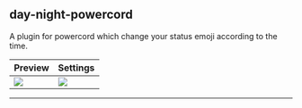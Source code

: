 ## day-night-powercord

A plugin for powercord which change your status emoji according to the time.

| Preview                              | Settings                            |
| ------------------------------------ | ----------------------------------- |
| ![](https://i.imgur.com/5Gnh27b.gif) | ![](https://i.imgur.com/wtdGunI.png) |

---
